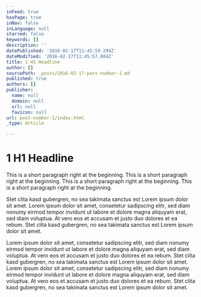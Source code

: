 ```yaml
---
inFeed: true
hasPage: true
inNav: false
inLanguage: null
starred: false
keywords: []
description: ''
datePublished: '2016-02-17T11:45:59.294Z'
dateModified: '2016-02-17T11:45:57.084Z'
title: 1 H1 Headline
author: []
sourcePath: _posts/2016-02-17-post-number-1.md
published: true
authors: []
publisher:
  name: null
  domain: null
  url: null
  favicon: null
url: post-number-1/index.html
_type: Article

---
```

# 1 H1 Headline

This is a short paragraph right at the beginning. This is a short paragraph right at the beginning. This is a short paragraph right at the beginning. This is a short paragraph right at the beginning. 

Stet clita kasd gubergren, no sea takimata sanctus est Lorem ipsum dolor sit amet. Lorem ipsum dolor sit amet, consetetur sadipscing elitr, sed diam nonumy eirmod tempor invidunt ut labore et dolore magna aliquyam erat, sed diam voluptua. At vero eos et accusam et justo duo dolores et ea rebum. Stet clita kasd gubergren, no sea takimata sanctus est Lorem ipsum dolor sit amet.

Lorem ipsum dolor sit amet, consetetur sadipscing elitr, sed diam nonumy eirmod tempor invidunt ut labore et dolore magna aliquyam erat, sed diam voluptua. At vero eos et accusam et justo duo dolores et ea rebum. Stet clita kasd gubergren, no sea takimata sanctus est Lorem ipsum dolor sit amet. Lorem ipsum dolor sit amet, consetetur sadipscing elitr, sed diam nonumy eirmod tempor invidunt ut labore et dolore magna aliquyam erat, sed diam voluptua. At vero eos et accusam et justo duo dolores et ea rebum. Stet clita kasd gubergren, no sea takimata sanctus est Lorem ipsum dolor sit amet.